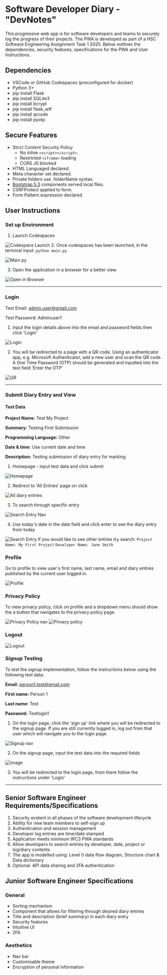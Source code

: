 # Software Developer Diary - "DevNotes"

This progressive web app is for software developers and teams to securely log the progress of their projects. The PWA is developed as part of a HSC Software Engineering Assignment Task 1 2025. Below outlines the dependencies, security features, specifications for the PWA and User Instructions. 

## Dependencies

- VSCode or GitHub Codespaces (preconfigured for docker)
- Python 3+
- pip install Flask
- pip install SQLite3
- pip install bcrypt
- pip install flask_wtf
- pip install qrcode
- pip install pyotp

## Secure Features

- Strict Content Security Policy
  - No inline `<script></script>`.
  - Restricted `<iframe>` loading
  - CORS JS blocked
- HTML Languaged declared.
- Meta character set declared.
- Private folders use .folderName syntax.
- [Bootstrap 5.3](https://getbootstrap.com/) components served local files.
- CSRFProtect applied to form.
- Form Pattern expression declared.

## User Instructions 

### Set up Environment
1. Launch Codespaces

![Codespace Launch](https://github.com/user-attachments/assets/81fd8418-76a3-4dd1-ba66-739e4448556e)
2. Once codespaces has been launched, in the terminal input:
``` python main.py ```

![Main py ](https://github.com/user-attachments/assets/30ef89c1-fe01-425f-8a37-9d7c6ad019c5)

3. Open the application in a browser for a better view

![Open in Browser](https://github.com/user-attachments/assets/077c9e39-90fa-4779-907f-f571f61918af)

-------------------------------------------------------------------------------------------------------
### Login 
Test Email: admin.user@gmail.com

Test Password: Adminuser1
1. Input the login details above into the email and password fields then click 'Login'

![Login](https://github.com/user-attachments/assets/06e8126b-fd7f-4411-97b1-386cbb36c534)

2. You will be redirected to a page with a QR code. Using an authenticator app, e.g. Microsoft Authenticator, add a new user and scan the QR code. A One Time Password (OTP) should be generated and inputted into the text field 'Enter the OTP'

![QR](https://github.com/user-attachments/assets/17b7adf6-7758-4cc8-a9a1-d50fbe383055)

-------------------------------------------------------------------------------------------------------
### Submit Diary Entry and View

#### Test Data

   **Project Name:** Test My Project
   
   **Summary:** Testing First Submission
   
   **Programming Language:** Other

   **Date & time:** Use current date and time

   **Description:** Testing submission of diary entry for marking
   
1. Homepage - input test data and click submit
   
![Homepage](https://github.com/user-attachments/assets/ff6eb924-e80d-4bde-a44b-cdd803b687a5)

2. Redirect to 'All Entries' page on click

![All diary entries](https://github.com/user-attachments/assets/d77ba309-6a41-4f88-b6ed-dc7c27799a75)

3. To search through specific entry

![Search Entry Nav](https://github.com/user-attachments/assets/4d408ee6-f617-4752-8656-06c1e854f92d)

4. Use today's date in the date field and click enter to see the diary entry from today

![Search Entry](https://github.com/user-attachments/assets/f5c090d8-ae0a-4c1d-b9cd-99f06b22c7a8)
If you would like to see other entries try search: 
```Project Name: My First Project```
```Developer Name: Jane Smith```

### Profile

Go to profile to view user's first name, last name, email and diary entries published by the current user logged in. 

![Profile](https://github.com/user-attachments/assets/008d2306-6703-4df4-9547-2af5812ea6cc)

### Privacy Policy 

To view privacy policy, click on profile and a dropdown menu should show the a button that navigates to the privacy policy page.

![Privacy Policy nav](https://github.com/user-attachments/assets/1cb62cbd-c514-41ef-97cc-d816b562cf3d)
![Privacy policy](https://github.com/user-attachments/assets/7dc94d31-d07c-4886-bbae-0dd4acc25e6b)

### Logout 

![Logout](https://github.com/user-attachments/assets/d2ad55b8-d4de-49c6-ac2a-1cfc7cc2e084)

### Signup Testing

To test the signup implementation, follow the instructions below using the following test data:

**Email:** person1.test@gmail.com

**First name:** Person 1

**Last name:** Test

**Password:** Testlogin1

1. On the login page, click the 'sign up' link where you will be redirected to the signup page. If you are still currently logged in, log out from that user which will navigate you to the login page.

![Signup nav](https://github.com/user-attachments/assets/6fe756bb-2a4b-496e-bc1c-a946e407d874)

2. On the signup page, input the test data into the required fields

![image](https://github.com/user-attachments/assets/31b9fbd6-7557-4d9d-bf11-c7295d26c09b)

3. You will be redirected to the login page, from there follow the instructions under 'Login'

------------------------------------------------------------------------------------------------------------------------
## Senior Software Engineer Requirements/Specifications

1. Security evident in all phases of the software development lifecycle
2. Ability for new team members to self-sign up
3. Authentication and session management
4. Developer log entries are time/date stamped
5. Application meets minimum WC3 PWA standards
6. Allow developers to search entries by developer, date, project or log/diary contents
7. The app is modelled using: Level 0 data flow diagram, Structure chart & Data dictionary
8. Optional: API data sharing and 2FA authentication

## Junior Software Engineer Specifications

### General

- Sorting mechanism
- Component that allows for filtering through desired diary entries
- Title and description (brief summary) in each diary entry
- Security features
- Intuitive UI
- 2FA

### Aesthetics

- Nav bar
- Customisable theme
- Encryption of personal information

